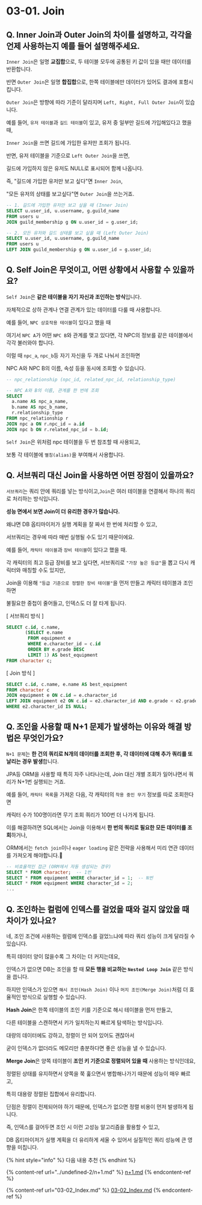 # 03-01. Join

## Q. Inner Join과 Outer Join의 차이를 설명하고, 각각을 언제 사용하는지 예를 들어 설명해주세요.

`Inner Join`은 일명 **교집합**으로, 두 테이블 모두에 공통된 키 값이 있을 때만 데이터를 반환합니다.

반면 `Outer Join`은 일명 **합집합**으로, 한쪽 테이블에만 데이터가 있어도 결과에 포함시킵니다.

`Outer Join`은 방향에 따라 기준이 달라지며 `Left, Right, Full Outer Join`이 있습니다.



예를 들어, `유저 테이블`과 `길드 테이블`이 있고, 유저 중 일부만 길드에 가입해있다고 했을때,

`Inner Join`을 쓰면 길드에 가입한 유저만 조회가 됩니다.

반면, 유저 테이블을 기준으로 `Left Outer Join`을 쓰면,

길드에 가입하지 않은 유저도 NULL로 표시되어 함께 나옵니다.



즉, "길드에 가입한 유저만 보고 싶다"면 `Inner Join`,

"모든 유저의 상태를 보고싶다"면 `Outer Join`을 쓰는거죠.

```sql
-- 1. 길드에 가입한 유저만 보고 싶을 때 (Inner Join)
SELECT u.user_id, u.username, g.guild_name
FROM users u
JOIN guild_membership g ON u.user_id = g.user_id;

-- 2. 모든 유저와 길드 상태를 보고 싶을 때 (Left Outer Join)
SELECT u.user_id, u.username, g.guild_name
FROM users u
LEFT JOIN guild_membership g ON u.user_id = g.user_id;
```



## Q. Self Join은 무엇이고, 어떤 상황에서 사용할 수 있을까요?

`Self Join`은 **같은 테이블을 자기 자신과 조인하는 방식**입니다.

자체적으로 상하 관계나 연결 관계가 있는 데이터를 다룰 때 사용합니다.



예를 들어, `NPC 상호작용 테이블`이 있다고 했을 때

여기서 `NPC A`가 어떤 `NPC B`와 관계를 맺고 있다면, 각 NPC의 정보를 같은 테이블에서 각각 불러와야 합니다.

이럴 때 `npc_a`, `npc_b`등 자기 자신을 두 개로 나눠서 조인하면&#x20;

NPC A와 NPC B의 이름, 속성 등을 동시에 조회할 수 있습니다.

```sql
-- npc_relationship (npc_id, related_npc_id, relationship_type)

-- NPC A와 B의 이름, 관계를 한 번에 조회
SELECT 
  a.name AS npc_a_name,
  b.name AS npc_b_name,
  r.relationship_type
FROM npc_relationship r
JOIN npc a ON r.npc_id = a.id
JOIN npc b ON r.related_npc_id = b.id;
```

`Self Join`은 위처럼 npc 테이블을 두 번 참조할 때 사용되고,&#x20;

보통 각 테이블에 `별칭(alias)`을 부여해서 사용합니다.



## Q. 서브쿼리 대신 Join을 사용하면 어떤 장점이 있을까요?

`서브쿼리`는 쿼리 안에 쿼리를 넣는 방식이고,`Join`은 여러 테이블을 연결해서 하나의 쿼리로 처리하는 방식입니다.



**성능 면에서 보면 Join이 더 유리한 경우가 많습니다.**&#x20;

왜냐면 DB 옵티마이저가 실행 계획을 잘 짜서 한 번에 처리할 수 있고,&#x20;

서브쿼리는 경우에 따라 매번 실행될 수도 있기 때문이에요.



예를 들어, `캐릭터 테이블`과 `장비 테이블`이 있다고 했을 때.

각 캐릭터의 최고 등급 장비를 보고 싶다면, 서브쿼리로 `"가장 높은 등급"`을 뽑고 다시 캐릭터와 매칭할 수도 있지만,

Join을 이용해 `"등급 기준으로 정렬한 장비 테이블"`을 먼저 만들고 캐릭터 테이블과 조인하면&#x20;

불필요한 중첩이 줄어들고, 인덱스도 더 잘 타게 됩니다.



\[ 서브쿼리 방식 ]

```sql
SELECT c.id, c.name,
       (SELECT e.name 
        FROM equipment e 
        WHERE e.character_id = c.id 
        ORDER BY e.grade DESC 
        LIMIT 1) AS best_equipment
FROM character c;
```



\[ Join 방식 ]

```sql
SELECT c.id, c.name, e.name AS best_equipment
FROM character c
JOIN equipment e ON c.id = e.character_id
LEFT JOIN equipment e2 ON c.id = e2.character_id AND e.grade < e2.grade
WHERE e2.character_id IS NULL;
```



## Q. 조인을 사용할 때 N+1 문제가 발생하는 이유와 해결 방법은 무엇인가요?

`N+1 문제`는 **한 건의 쿼리로 N개의 데이터를 조회한 후, 각 데이터에 대해 추가 쿼리를 또 날리는 경우 발생**합니다.

JPA등 ORM을 사용할 때 특히 자주 나타나는데, Join 대신 개별 조회가 일어나면서 쿼리가 N+1번 실행되는 거죠.



예를 들어, `캐릭터 목록`을 가져온 다음, 각 캐릭터의 `착용 중인 무기` 정보를 따로 조회한다면&#x20;

캐릭터 수가 100명이라면 무기 조회 쿼리가 100번 더 나가게 됩니다.

이를 해결하려면 SQL에서는 Join을 이용해서 **한 번의 쿼리로 필요한 모든 데이터를 조회**하거나,

ORM에서는 `fetch join`이나 `eager loading` 같은 전략을 사용해서 미리 연관 데이터를 가져오게 해야합니다.

```sql
-- 비효율적인 접근 (ORM에서 자동 생성되는 경우)
SELECT * FROM character;  -- 1번
SELECT * FROM equipment WHERE character_id = 1;  -- N번
SELECT * FROM equipment WHERE character_id = 2;
...
```



## Q. 조인하는 컬럼에 인덱스를 걸었을 때와 걸지 않았을 때 차이가 있나요?

네, 조인 조건에 사용하는 컬럼에 인덱스를 걸었느냐에 따라 쿼리 성능이 크게 달라질 수 있습니다.

특히 데이터 양이 많을수록 그 차이는 더 커지는데요,

인덱스가 없으면 DB는 조인을 할 때 **모든 행을 비교하는 `Nested Loop Join`** 같은 방식을 씁니다.

하지만 인덱스가 있으면 `해시 조인(Hash Join)` 이나 `머지 조인(Merge Join)`처럼 더 효율적인 방식으로 실행할 수 있습니다.



**Hash Join**은 한쪽 테이블의 조인 키를 기준으로 해시 테이블을 먼저 만들고,&#x20;

다른 테이블을 스캔하면서 키가 일치하는지 빠르게 탐색하는 방식입니다.

대량의 데이터에도 강하고, 정렬이 안 되어 있어도 괜찮아서&#x20;

굳이 인덱스가 없더라도 메모리만 충분하다면 좋은 성능을 낼 수 있습니다.



**Merge Join**은 양쪽 테이블이 **조인 키 기준으로 정렬되어 있을 때** 사용하는 방식인데요,&#x20;

정렬된 상태를 유지하면서 양쪽을 쭉 훑으면서 병합해나가기 때문에 성능이 매우 빠르고,&#x20;

특히 대용량 정렬된 집합에서 유리합니다.

단점은 정렬이 전제되어야 하기 때문에, 인덱스가 없으면 정렬 비용이 먼저 발생하게 됩니다.



즉, 인덱스를 걸어두면 조인 시 이런 고성능 알고리즘을 활용할 수 있고,

DB 옵티마이저가 실행 계획을 더 유리하게 세울 수 있어서 실질적인 쿼리 성능에 큰 영향을 미칩니다.



{% hint style="info" %}
다음 내용 추천
{% endhint %}

{% content-ref url="../undefined-2/n+1.md" %}
[n+1.md](../undefined-2/n+1.md)
{% endcontent-ref %}

{% content-ref url="03-02_Index.md" %}
[03-02\_Index.md](03-02_Index.md)
{% endcontent-ref %}
